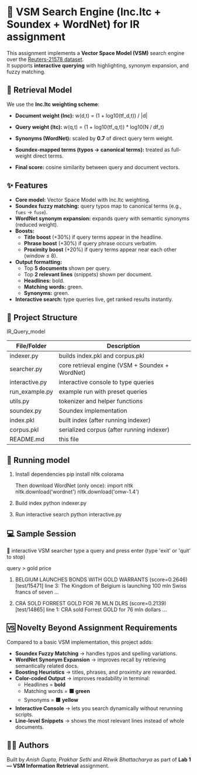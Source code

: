 # 🔎 VSM Search Engine (lnc.ltc + Soundex + WordNet) for IR assignment

This assignment implements a **Vector Space Model (VSM)** search engine over the [Reuters-21578 dataset](https://archive.ics.uci.edu/ml/datasets/reuters-21578+text+categorization+collection).  
It supports **interactive querying** with highlighting, synonym expansion, and fuzzy matching.

## 📐 Retrieval Model

We use the **lnc.ltc weighting scheme**:

- **Document weight (lnc):**
w(d,t) = (1 + log10(tf_d,t)) / |d|

- **Query weight (ltc):**
w(q,t) = (1 + log10(tf_q,t)) * log10(N / df_t)

- **Synonyms (WordNet):** scaled by **0.7** of direct query term weight.  
- **Soundex-mapped terms (typos → canonical terms):** treated as full-weight direct terms.  
- **Final score:** cosine similarity between query and document vectors.

## ✨ Features

- **Core model:** Vector Space Model with lnc.ltc weighting.  
- **Soundex fuzzy matching:** query typos map to canonical terms (e.g., `fues` → `fuse`).  
- **WordNet synonym expansion:** expands query with semantic synonyms (reduced weight).  
- **Boosts:**
  - **Title boost** (+30%) if query terms appear in the headline.  
  - **Phrase boost** (+30%) if query phrase occurs verbatim.  
  - **Proximity boost** (+20%) if query terms appear near each other (window ≤ 8).  
- **Output formatting:**
  - Top **5 documents** shown per query.  
  - Top **2 relevant lines** (snippets) shown per document.  
  - **Headlines:** bold.  
  - **Matching words:** green.  
  - **Synonyms:** green.  
- **Interactive search:** type queries live, get ranked results instantly.

## 📂 Project Structure

IR_Query_model<br>

| File/Folder      | Description                                      |
|------------------|--------------------------------------------------|
| indexer.py       | builds index.pkl and corpus.pkl                   |
| searcher.py      | core retrieval engine (VSM + Soundex + WordNet)   |
| interactive.py   | interactive console to type queries               |
| run_example.py   | example run with preset queries                   |
| utils.py         | tokenizer and helper functions                    |
| soundex.py       | Soundex implementation                            |
| index.pkl        | built index (after running indexer)               |
| corpus.pkl       | serialized corpus (after running indexer)         |
| README.md        | this file                                         |


## 🚀 Running model

1. Install dependencies
   pip install nltk colorama

   Then download WordNet (only once):
   import nltk
   nltk.download('wordnet')
   nltk.download('omw-1.4')

2. Build index
   python indexer.py

3. Run interactive search
   python interactive.py

## 💻 Sample Session

🔎 interactive VSM searcher
type a query and press enter (type 'exit' or 'quit' to stop)

query > gold price

1. BELGIUM LAUNCHES BONDS WITH GOLD WARRANTS (score=0.2646) [test/15471]
   line 3: The Kingdom of Belgium is launching 100 mln Swiss francs of seven ...

2. CRA SOLD FORREST GOLD FOR 76 MLN DLRS (score=0.2139) [test/14865]
   line 1: CRA sold Forrest GOLD for 76 mln dollars ...

## 🆚 Novelty Beyond Assignment Requirements

Compared to a basic VSM implementation, this project adds:

- **Soundex Fuzzy Matching** → handles typos and spelling variations.  
- **WordNet Synonym Expansion** → improves recall by retrieving semantically related docs.  
- **Boosting Heuristics** → titles, phrases, and proximity are rewarded.  
- **Color-coded Output** → improves readability in terminal:  
  - Headlines = **bold**  
  - Matching words = **🟩 green**  
  - Synonyms = **🟨 yellow**  
- **Interactive Console** → lets you search dynamically without rerunning scripts.  
- **Line-level Snippets** → shows the most relevant lines instead of whole documents.  

## 👨‍💻 Authors

Built by *Anish Gupta*, *Prakhar Sethi* and *Ritwik Bhattacharya* as part of **Lab 1 — VSM Information Retrieval** assignment.
